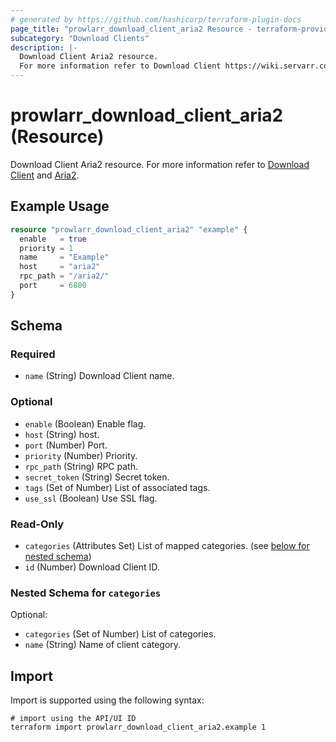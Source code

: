```yaml
---
# generated by https://github.com/hashicorp/terraform-plugin-docs
page_title: "prowlarr_download_client_aria2 Resource - terraform-provider-prowlarr"
subcategory: "Download Clients"
description: |-
  Download Client Aria2 resource.
  For more information refer to Download Client https://wiki.servarr.com/prowlarr/settings#download-clients and Aria2 https://wiki.servarr.com/prowlarr/supported#aria2.
---
```


# prowlarr_download_client_aria2 (Resource)

<!-- subcategory:Download Clients -->
Download Client Aria2 resource.
For more information refer to [Download Client](https://wiki.servarr.com/prowlarr/settings#download-clients) and [Aria2](https://wiki.servarr.com/prowlarr/supported#aria2).

## Example Usage

```terraform
resource "prowlarr_download_client_aria2" "example" {
  enable   = true
  priority = 1
  name     = "Example"
  host     = "aria2"
  rpc_path = "/aria2/"
  port     = 6800
}
```

<!-- schema generated by tfplugindocs -->
## Schema

### Required

- `name` (String) Download Client name.

### Optional

- `enable` (Boolean) Enable flag.
- `host` (String) host.
- `port` (Number) Port.
- `priority` (Number) Priority.
- `rpc_path` (String) RPC path.
- `secret_token` (String) Secret token.
- `tags` (Set of Number) List of associated tags.
- `use_ssl` (Boolean) Use SSL flag.

### Read-Only

- `categories` (Attributes Set) List of mapped categories. (see [below for nested schema](#nestedatt--categories))
- `id` (Number) Download Client ID.

<a id="nestedatt--categories"></a>
### Nested Schema for `categories`

Optional:

- `categories` (Set of Number) List of categories.
- `name` (String) Name of client category.

## Import

Import is supported using the following syntax:

```shell
# import using the API/UI ID
terraform import prowlarr_download_client_aria2.example 1
```
